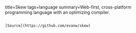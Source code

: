 title=Skew
tags=language
summary=Web-first, cross-platform programming language with an optimizing compiler.
~~~~~~

[Source](https://github.com/evanw/skew)


